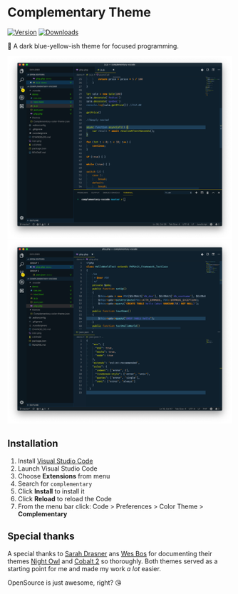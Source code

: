 # Complementary Theme

[![Version](https://vsmarketplacebadge.apphb.com/version/philippnowinski.complementary.svg
)](https://marketplace.visualstudio.com/items?itemName=philippnowinski.complementary)
[![Downloads](https://vsmarketplacebadge.apphb.com/version-short/philippnowinski.complementary.svg
)](https://marketplace.visualstudio.com/items?itemName=philippnowinski.complementary)

💪 A dark blue-yellow-ish theme for focused programming.

![Preview](screenshot-1.png)
![Preview](screenshot-2.png)

## Installation

1.  Install [Visual Studio Code](https://code.visualstudio.com/)
2.  Launch Visual Studio Code
3.  Choose **Extensions** from menu
4.  Search for `complementary`
5.  Click **Install** to install it
6.  Click **Reload** to reload the Code
7.  From the menu bar click: Code > Preferences > Color Theme > **Complementary**

## Special thanks

A special thanks to [Sarah Drasner](https://twitter.com/sarah_edo) ans [Wes Bos](https://twitter.com/wesbos) for documenting their themes [Night Owl](https://github.com/sdras/night-owl-vscode-theme) and [Cobalt 2](https://github.com/wesbos/cobalt2-vscode) so thoroughly. Both themes served as a starting point for me and made my work *a lot* easier.

OpenSource is just awesome, right? 😘
